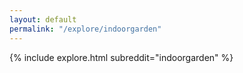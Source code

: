 ```yaml
---
layout: default
permalink: "/explore/indoorgarden"
---
```


{% include explore.html subreddit="indoorgarden" %}
